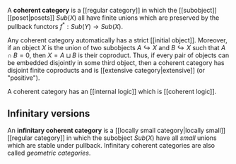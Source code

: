 A **coherent category** is a [[regular category]] in which the [[subobject]] [[poset|posets]] $Sub(X)$ all have finite unions which are preserved by the pullback functors $f^*:Sub(Y)\to Sub(X)$.

Any coherent category automatically has a strict [[initial object]].  Moreover, if an object $X$ is the union of two subobjects $A\hookrightarrow X$ and $B\hookrightarrow X$ such that $A\cap B = 0$, then $X = A\sqcup B$ is their coproduct.  Thus, if every pair of objects can be embedded disjointly in some third object, then a coherent category has disjoint finite coproducts and is [[extensive category|extensive]] (or "positive").

A coherent category has an [[internal logic]] which is [[coherent logic]].

## Infinitary versions ##

An **infinitary coherent category** is a [[locally small category|locally small]] [[regular category]] in which the subobject $Sub(X)$ have all _small_ unions which are stable under pullback.  Infinitary coherent categories are also called _geometric categories_.

